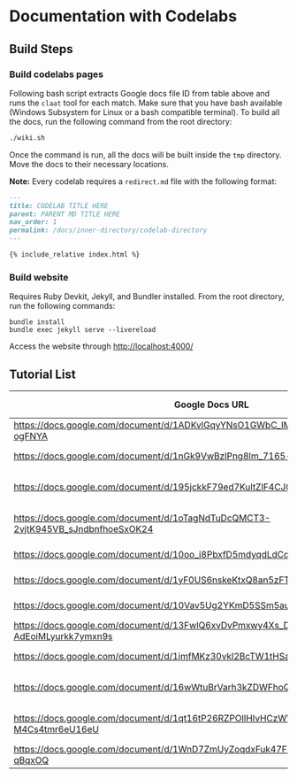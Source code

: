 # Documentation with Codelabs

## Build Steps

### Build codelabs pages

Following bash script extracts Google docs file ID from table above and runs the `claat` tool for each match.  Make sure that you have bash available (Windows Subsystem for Linux or a bash compatible terminal).  To build all the docs, run the following command from the root directory:

```bash
./wiki.sh
```

Once the command is run, all the docs will be built inside the `tmp` directory.  Move the docs to their necessary locations.

**Note:** Every codelab requires a `redirect.md` file with the following format:

```md
---
title: CODELAB TITLE HERE
parent: PARENT MD TITLE HERE
nav_order: 1
permalink: /docs/inner-directory/codelab-directory
---

{% include_relative index.html %}
```

### Build website

Requires Ruby Devkit, Jekyll, and Bundler installed.  From the root directory, run the following commands:

```
bundle install
bundle exec jekyll serve --livereload
```

Access the website through [http://localhost:4000/](http://localhost:4000/)

## Tutorial List

| Google Docs URL | Page Description |
| --------------- | ---------------- |
| https://docs.google.com/document/d/1ADKvlGqyYNsO1GWbC_IMLlUqDtyXbufTBUpS-ogFNYA | "ssh setup" |
| https://docs.google.com/document/d/1nGk9VwBzlPng8lm_7165-hJBXtyRAjDdx1t0fhqv6xE | "local dev containers" |
| https://docs.google.com/document/d/195jckkF79ed7KultZlF4CJOO2nda3y3Vjm5ISLy_b1k | "dev container with vscode" |
| https://docs.google.com/document/d/1oTagNdTuDcQMCT3-2vjtK945VB_sJndbnfhoeSxOK24 | "dev container management" |
| https://docs.google.com/document/d/10oo_i8PbxfD5mdyqdLdCdvSJ_DFhRi7E5HRG2iagrZU | "file management" |
| https://docs.google.com/document/d/1yF0US6nskeKtxQ8an5zFTD3OvLwK6Eg2aI2ZcDiqKB0 | "job management" |
| https://docs.google.com/document/d/10Vav5Ug2YKmD5SSm5aurSyP_faW4IS1jV6P9Ad1rZr8 | "editing dockerfile" |
| https://docs.google.com/document/d/13FwlQ6xvDvPmxwy4Xs_DCEc-AdEoiMLyurkk7ymxn9s | "github codespaces" |
| https://docs.google.com/document/d/1jmfMKz30vkl2BcTW1tHSaQ1kPkbIwxjjdv2Vc0s4H5k | "ACCESS via Jetstream2" |
| https://docs.google.com/document/d/16wWtuBrVarh3kZDWFhoQt3M_pVxf5t6GhvIci9KRyqI | "printer driver installation - windows" |
| https://docs.google.com/document/d/1qt16tP26RZPOllHIvHCzWWv1KS7-M4Cs4tmr6eU16eU | "printer driver installation - macOS" |
| https://docs.google.com/document/d/1WnD7ZmUyZoqdxFuk47FHCdjoTVAfQJxDqoCi-qBqxOQ | "printer use" |
